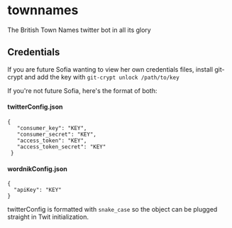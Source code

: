 # townnames

The British Town Names twitter bot in all its glory

## Credentials
If you are future Sofia wanting to view her own credentials files, install git-crypt and add the key with
`git-crypt unlock /path/to/key`

If you're not future Sofia, here's the format of both:

#### twitterConfig.json
```
{
   "consumer_key": "KEY",
   "consumer_secret": "KEY",
   "access_token": "KEY",
   "access_token_secret": "KEY"
 }
```

#### wordnikConfig.json
```
{
  "apiKey": "KEY"
}

```

twitterConfig is formatted with `snake_case` so the object can be plugged straight in Twit initialization. 


